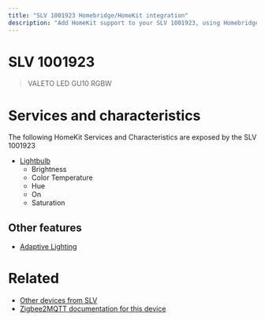 ```yaml
---
title: "SLV 1001923 Homebridge/HomeKit integration"
description: "Add HomeKit support to your SLV 1001923, using Homebridge, Zigbee2MQTT and homebridge-z2m."
---
```

<!---
This file has been GENERATED using src/docgen/docgen.ts
DO NOT EDIT THIS FILE MANUALLY!
-->
# SLV 1001923
> VALETO LED GU10 RGBW


# Services and characteristics
The following HomeKit Services and Characteristics are exposed by
the SLV 1001923

* [Lightbulb](../../light.md)
  * Brightness
  * Color Temperature
  * Hue
  * On
  * Saturation

## Other features
* [Adaptive Lighting](../../light.md)

# Related
* [Other devices from SLV](../index.md#slv)
* [Zigbee2MQTT documentation for this device](https://www.zigbee2mqtt.io/devices/1001923.html)